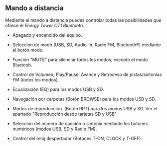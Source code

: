 ## Mando a distancia

Mediante el mando a distancia puedes controlar todas las posibilidades que ofrece el *Energy Tower CT1 Bluetooth*.

* Apagado y encendido del equipo.

* Selección de modo (USB, SD, Audio-in, Radio FM, Bluetooth®) mediante el botón modo.

* Función "MUTE" para silenciar todos los modos, excepto el modo Bluetooh.

* Control de Volumen, Play/Pause, Avance y Retroceso de pistas/sintonías FM (todos los modos).

* Ecualización (EQ) para los modos USB y SD.

* Navegación por carpetas (Botón BROWSE) para los modos USB y SD.

* Modos de reproducción. (Botón RPT) para los modos USB y SD. Ver el apartado "Reproducción desde tarjetas SD y USB".

* Selección del número de canción o sintonía mediante los botones numéricos (modos USB, SD y Radio FM).

* Control del reloj despertador (Botones T-ON, CLOCK y T-OFF).









